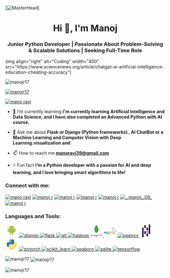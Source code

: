 [![MasterHead](https://www.franklywearing.com/d/a3-poster-python-coder-i-speak-parseltongue-240278?variant_id=292)]
<h1 align="center">Hi 👋, I'm Manoj</h1>
<h3 align="center">Junior Python Developer | Passionate About Problem-Solving & Scalable Solutions | Seeking Full-Time Role</h3>
(img align="right" alt="Coding" width="400" src="https://www.sciencenews.org/article/chatgpt-ai-artificial-intelligence-education-cheating-accuracy")

<p align="left"> <img src="https://komarev.com/ghpvc/?username=manojr17&label=Profile%20views&color=0e75b6&style=flat" alt="manojr17" /> </p>

<p align="left"> <a href="https://github.com/ryo-ma/github-profile-trophy"><img src="https://github-profile-trophy.vercel.app/?username=manojr17" alt="manojr17" /></a> </p>

<p align="left"> <a href="https://twitter.com/mano ravi" target="blank"><img src="https://img.shields.io/twitter/follow/mano ravi?logo=twitter&style=for-the-badge" alt="mano ravi" /></a> </p>

- 🌱 I’m currently learning **I'm currently learning Artificial Intelligence and Data Science, and I have also completed an Advanced Python with AI course.**

- 💬 Ask me about **Flask or Django (Python frameworks) , AI ChatBot or a Machine Learning and Computer Vision with Deep Learning.visualization and**

- 📫 How to reach me **manoravi39@gmail.com**

- ⚡ Fun fact **I’m a Python developer with a passion for AI and deep learning, and I love bringing smart algorithms to life!**

<h3 align="left">Connect with me:</h3>
<p align="left">
<a href="https://twitter.com/mano ravi" target="blank"><img align="center" src="https://raw.githubusercontent.com/rahuldkjain/github-profile-readme-generator/master/src/images/icons/Social/twitter.svg" alt="mano ravi" height="30" width="40" /></a>
<a href="https://linkedin.com/in/manoj r" target="blank"><img align="center" src="https://raw.githubusercontent.com/rahuldkjain/github-profile-readme-generator/master/src/images/icons/Social/linked-in-alt.svg" alt="manoj r" height="30" width="40" /></a>
<a href="https://stackoverflow.com/users/manoj r" target="blank"><img align="center" src="https://raw.githubusercontent.com/rahuldkjain/github-profile-readme-generator/master/src/images/icons/Social/stack-overflow.svg" alt="manoj r" height="30" width="40" /></a>
<a href="https://kaggle.com/manoj r" target="blank"><img align="center" src="https://raw.githubusercontent.com/rahuldkjain/github-profile-readme-generator/master/src/images/icons/Social/kaggle.svg" alt="manoj r" height="30" width="40" /></a>
<a href="https://fb.com/manoj r" target="blank"><img align="center" src="https://raw.githubusercontent.com/rahuldkjain/github-profile-readme-generator/master/src/images/icons/Social/facebook.svg" alt="manoj r" height="30" width="40" /></a>
<a href="https://instagram.com/_.manoj_.09_" target="blank"><img align="center" src="https://raw.githubusercontent.com/rahuldkjain/github-profile-readme-generator/master/src/images/icons/Social/instagram.svg" alt="_.manoj_.09_" height="30" width="40" /></a>
<a href="https://www.youtube.com/c/manoj r" target="blank"><img align="center" src="https://raw.githubusercontent.com/rahuldkjain/github-profile-readme-generator/master/src/images/icons/Social/youtube.svg" alt="manoj r" height="30" width="40" /></a>
</p>

<h3 align="left">Languages and Tools:</h3>
<p align="left"> <a href="https://developer.android.com" target="_blank" rel="noreferrer"> <img src="https://raw.githubusercontent.com/devicons/devicon/master/icons/android/android-original-wordmark.svg" alt="android" width="40" height="40"/> </a> <a href="https://www.djangoproject.com/" target="_blank" rel="noreferrer"> <img src="https://cdn.worldvectorlogo.com/logos/django.svg" alt="django" width="40" height="40"/> </a> <a href="https://flask.palletsprojects.com/" target="_blank" rel="noreferrer"> <img src="https://www.vectorlogo.zone/logos/pocoo_flask/pocoo_flask-icon.svg" alt="flask" width="40" height="40"/> </a> <a href="https://git-scm.com/" target="_blank" rel="noreferrer"> <img src="https://www.vectorlogo.zone/logos/git-scm/git-scm-icon.svg" alt="git" width="40" height="40"/> </a> <a href="https://hadoop.apache.org/" target="_blank" rel="noreferrer"> <img src="https://www.vectorlogo.zone/logos/apache_hadoop/apache_hadoop-icon.svg" alt="hadoop" width="40" height="40"/> </a> <a href="https://www.mongodb.com/" target="_blank" rel="noreferrer"> <img src="https://raw.githubusercontent.com/devicons/devicon/master/icons/mongodb/mongodb-original-wordmark.svg" alt="mongodb" width="40" height="40"/> </a> <a href="https://www.mysql.com/" target="_blank" rel="noreferrer"> <img src="https://raw.githubusercontent.com/devicons/devicon/master/icons/mysql/mysql-original-wordmark.svg" alt="mysql" width="40" height="40"/> </a> <a href="https://opencv.org/" target="_blank" rel="noreferrer"> <img src="https://www.vectorlogo.zone/logos/opencv/opencv-icon.svg" alt="opencv" width="40" height="40"/> </a> <a href="https://pandas.pydata.org/" target="_blank" rel="noreferrer"> <img src="https://raw.githubusercontent.com/devicons/devicon/2ae2a900d2f041da66e950e4d48052658d850630/icons/pandas/pandas-original.svg" alt="pandas" width="40" height="40"/> </a> <a href="https://www.python.org" target="_blank" rel="noreferrer"> <img src="https://raw.githubusercontent.com/devicons/devicon/master/icons/python/python-original.svg" alt="python" width="40" height="40"/> </a> <a href="https://pytorch.org/" target="_blank" rel="noreferrer"> <img src="https://www.vectorlogo.zone/logos/pytorch/pytorch-icon.svg" alt="pytorch" width="40" height="40"/> </a> <a href="https://scikit-learn.org/" target="_blank" rel="noreferrer"> <img src="https://upload.wikimedia.org/wikipedia/commons/0/05/Scikit_learn_logo_small.svg" alt="scikit_learn" width="40" height="40"/> </a> <a href="https://seaborn.pydata.org/" target="_blank" rel="noreferrer"> <img src="https://seaborn.pydata.org/_images/logo-mark-lightbg.svg" alt="seaborn" width="40" height="40"/> </a> <a href="https://www.sqlite.org/" target="_blank" rel="noreferrer"> <img src="https://www.vectorlogo.zone/logos/sqlite/sqlite-icon.svg" alt="sqlite" width="40" height="40"/> </a> <a href="https://www.tensorflow.org" target="_blank" rel="noreferrer"> <img src="https://www.vectorlogo.zone/logos/tensorflow/tensorflow-icon.svg" alt="tensorflow" width="40" height="40"/> </a> </p>

<p><img align="left" src="https://github-readme-stats.vercel.app/api/top-langs?username=manojr17&show_icons=true&locale=en&layout=compact" alt="manojr17" /></p>

<p>&nbsp;<img align="center" src="https://github-readme-stats.vercel.app/api?username=manojr17&show_icons=true&locale=en" alt="manojr17" /></p>

<p><img align="center" src="https://github-readme-streak-stats.herokuapp.com/?user=manojr17&" alt="manojr17" /></p>

